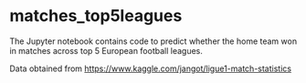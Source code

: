 # matches_top5leagues
The Jupyter notebook contains code to predict whether the home team won in matches across top 5 European football leagues.

Data obtained from https://www.kaggle.com/jangot/ligue1-match-statistics
